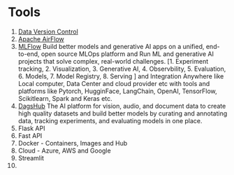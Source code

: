# Tools

1. [Data Version Control](https://dvc.org)
2. [Apache AirFlow](https://airflow.apache.org/)
3. [MLFlow](https://mlflow.org/)
   Build better models and generative AI apps on a unified, end-to-end, open source MLOps platform and Run ML and generative AI projects that solve complex, real-world challenges.
   [1. Experiment tracking,
   2. Visualization,
   3. Generative AI,
   4. Observbility,
   5. Evaluation,
   6. Models,
   7. Model Registry,
   8. Serving ] and Integration Anywhere like Local computer, Data Center and cloud provider etc with tools and platforms like Pytorch, HugginFace, LangChain, OpenAI, TensorFlow, Scikitlearn, Spark and Keras etc.
4. [DagsHub](https://dagshub.com/)
   The AI platform for vision, audio, and document data to create high quality datasets and build better models by curating and annotating data, tracking experiments, and evaluating models in one place.
5. Flask API
6. Fast API
7. Docker - Containers, Images and Hub
8. Cloud - Azure, AWS and Google
9. Streamlit
10.

